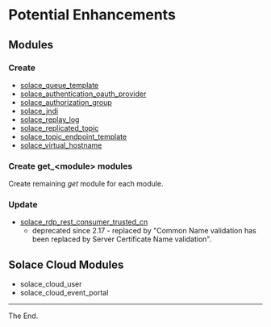 # Potential Enhancements

## Modules

### Create

- [solace_queue_template](https://docs.solace.com/API-Developer-Online-Ref-Documentation/swagger-ui/config/index.html#/queueTemplate)
- [solace_authentication_oauth_provider](https://docs.solace.com/API-Developer-Online-Ref-Documentation/swagger-ui/config/index.html#/authenticationOauthProvider)
- [solace_authorization_group](https://docs.solace.com/API-Developer-Online-Ref-Documentation/swagger-ui/config/index.html#/authorizationGroup/getMsgVpnAuthorizationGroups)
- [solace_jndi](https://docs.solace.com/API-Developer-Online-Ref-Documentation/swagger-ui/config/index.html#/jndi)
- [solace_replay_log](https://docs.solace.com/API-Developer-Online-Ref-Documentation/swagger-ui/config/index.html#/replayLog)
- [solace_replicated_topic](https://docs.solace.com/API-Developer-Online-Ref-Documentation/swagger-ui/config/index.html#/replicatedTopic)
- [solace_topic_endpoint_template](https://docs.solace.com/API-Developer-Online-Ref-Documentation/swagger-ui/config/index.html#/topicEndpointTemplate)
- [solace_virtual_hostname](https://docs.solace.com/API-Developer-Online-Ref-Documentation/swagger-ui/config/index.html#/virtualHostname)

### Create get_&lt;module> modules

Create remaining *_get_* module for each module.

### Update

  * [solace_rdp_rest_consumer_trusted_cn](https://docs.solace.com/API-Developer-Online-Ref-Documentation/swagger-ui/config/index.html#/restDeliveryPoint/getMsgVpnRestDeliveryPointRestConsumerTlsTrustedCommonNames)
    - deprecated since 2.17 - replaced by "Common Name validation has been replaced by Server Certificate Name validation".

## Solace Cloud Modules

- solace_cloud_user
- solace_cloud_event_portal
---
The End.
